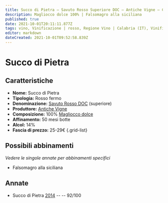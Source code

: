 ```yaml
---
title: Succo di Pietra – Savuto Rosso Superiore DOC – Antiche Vigne – Calabria (IT) – 25-29€ – 5★
description: Magliocco dolce 100% | Falsomagro alla siciliana 
published: true
date: 2021-10-01T20:11:11.877Z
tags: vino, Vinificazione | rosso, Regione Vino | Calabria (IT), Vinificazione | varietale, magliocco dolce, Vinificazione | fermo, Valutazioni | 5 stelle, Magliocco dolce, Falsomagro alla siciliana, Prezzi | 25-29€
editor: markdown
dateCreated: 2021-10-01T09:52:58.839Z
---
```


 # Succo di Pietra

## Caratteristiche
- **Nome:** Succo di Pietra
- **Tipologia:** Rosso fermo
- **Denominazione:** [Savuto Rosso DOC](/denominazioni/Italia/Calabria/DOC/Savuto-Rosso) (superiore)
- **Produttore:** [Antiche Vigne](/produttori/Italia/Calabria/Antiche-Vigne)
- **Composizione:** 100% [Magliocco dolce](/vitigni/Italia/bacca-nera/magliocco-dolce)
- **Affinamento:** 50 mesi botte
- **Alcol:** 14%
- **Fascia di prezzo:** 25-29€
{.grid-list}



## Possibili abbinamenti
*Vedere le singole annate per abbinamenti specifici*

- Falsomagro alla siciliana

## Annate
- Succo di Pietra [2014](vini/Italia/Calabria/Antiche-Vigne/Succo-di-Pietra/2014) -- <span class="star-5"></span> -- 92/100
